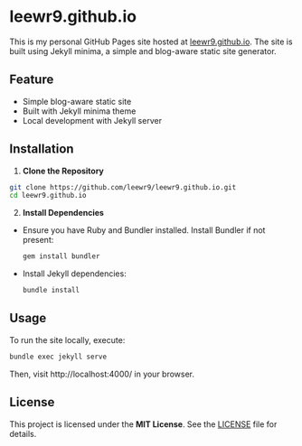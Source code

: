# leewr9.github.io

This is my personal GitHub Pages site hosted at  [leewr9.github.io](https://leewr9.github.io).
The site is built using Jekyll minima, a simple and blog-aware static site generator.

## Feature

- Simple blog-aware static site
- Built with Jekyll minima theme
- Local development with Jekyll server

## Installation

1. **Clone the Repository**

```bash
git clone https://github.com/leewr9/leewr9.github.io.git
cd leewr9.github.io
```

2. **Install Dependencies**

- Ensure you have Ruby and Bundler installed. Install Bundler if not present:

  ```bash
  gem install bundler
  ```

- Install Jekyll dependencies:
  ```bash
  bundle install
  ```

## Usage

To run the site locally, execute:

```bash
bundle exec jekyll serve
```

Then, visit http://localhost:4000/ in your browser.

## License

This project is licensed under the **MIT License**. See the [LICENSE](LICENSE) file for details.
